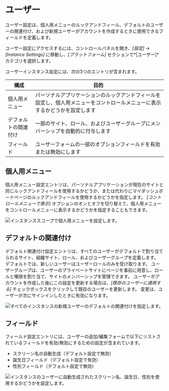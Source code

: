 # ユーザー

ユーザー設定は、個人用メニューのルックアンドフィール、デフォルトのユーザーの関連付け、および新規ユーザーがアカウントを作成するときに使用できるフィールドを定義します。

ユーザー設定にアクセスするには、コントロールパネルを開き、*[設定]* → *[Instance Settings]* に移動し、*[プラットフォーム]* セクションで*[ユーザー]* カテゴリを選択します。

ユーザーインスタンス設定には、次の3つのエントリが含まれます。

| 構成         | 目的                                                             |
| ---------- | -------------------------------------------------------------- |
| 個人用メニュー    | パーソナルアプリケーションのルックアンドフィールを設定し、個人用メニューをコントロールメニューに表示するかどうかを設定します |
| デフォルトの関連付け | 一部のサイト、ロール、およびユーザーグループにメンバーシップを自動的に付与します                       |
| フィールド      | ユーザーフォームの一部のオプションフィールドを有効または無効にします                             |

## 個人用メニュー

個人用メニュー設定エントリは、パーソナルアプリケーションが現在のサイトと同じルックアンドフィールを使用するかどうか、または代わりにマイダッシュボードページのルックアンドフィールを使用するかどうかを指定します。 *[コントロールメニューで表示]* オプションのオンとオフを切り替えて、個人用メニューをコントロールメニューに表示するかどうかを指定することもできます。

![インスタンススコープで個人用メニューを設定します。](./users/images/01.png)

## デフォルトの関連付け

デフォルト関連付け設定エントリは、すべてのユーザーがデフォルトで割り当てられるサイト、組織サイト、ロール、およびユーザーグループを定義します。 デフォルトでは、新しいユーザーはユーザーロールのみを受け取ります。 ユーザーグループは、ユーザーのプライベートサイトにページを事前に用意し、ロールと権限を割り当て、サイトのメンバーシップを管理できます。 ユーザーがアカウントを作成した後にこの設定を更新する場合は、*[既存のユーザーに適用する]* チェックボックスをクリックして既存のユーザーを更新します。 変更は、ユーザーが次にサインインしたときに有効になります。

![すべてのインスタンスの新規ユーザーのデフォルトの関連付けを指定します。](./users/images/02.png)

## フィールド

フィールド設定エントリには、ユーザーの追加/編集フォームで以下にリストされているフィールドを有効/無効にするための設定が含まれています。

  - スクリーン名の自動生成（デフォルト設定で無効）
  - 誕生日フィールド（デフォルト設定で有効）
  - 性別フィールド（デフォルト設定で無効）

![インスタンスのユーザーに自動生成されたスクリーン名、誕生日、性別を使用するかどうかを設定します。](./users/images/03.png)
